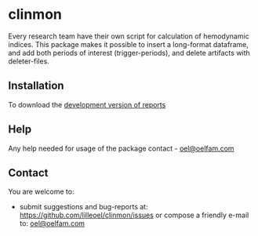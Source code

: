 clinmon
=======

Every research team have their own script for calculation of hemodynamic indices. This package makes it possible  to insert a long-format dataframe, and add both periods of interest (trigger-periods), and delete artifacts with deleter-files.

## Installation

To download the [development version of reports](https://github.com/lilleoel/clinmon/releases)

## Help

Any help needed for usage of the package contact - <oel@oelfam.com>

## Contact

You are welcome to:
* submit suggestions and bug-reports at: <https://github.com/lilleoel/clinmon/issues> or compose a friendly e-mail to: <oel@oelfam.com>
